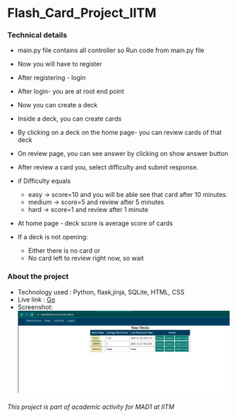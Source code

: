 # Flash_Card_Project_IITM

### Technical details  
- main.py file contains all controller so Run code from main.py file

- Now you will have to register

- After registering - login

- After login- you are at root end point

- Now you can create a deck

- Inside a deck, you can create cards

- By clicking on a deck on the home page- you can review cards of that deck

- On review page, you can see answer by clicking on show answer button

- After review a card you, select difficulty and submit response.
- if Difficulty equals
   - easy &rarr; score=10 and you will be able see that card after 10 minutes.
   - medium &rarr; score=5 and review after 5 minutes
   - hard &rarr; score=1 and review after 1 minute
  
- At home page - deck score is average score of cards

- If a deck is not opening:
    - Either there is no card or 
    - No card left to review right now, so wait
 
### About the project
- Technology used : Python, flask,jinja, SQLite, HTML, CSS
- Live link : [Go](https://manishflashcard.curecode.repl.co/)
- Screenshot: ![screenshot](static/flashcard.png)
      
###### This project is part of academic activity for MAD1 at IITM
